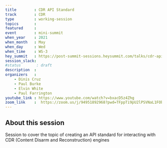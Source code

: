 ```yaml
---
title        : CDR API Standard
track        : CDR
type         : working-session
topics       :
featured     :
event        : mini-summit
when_year    : 2021
when_month   : May
when_day     : Wed
when_time    : WS-3
hey_summit   : https://post-summit-sessions.heysummit.com/talks/cdr-api-standard/
session_slack:
#status       : draft
description  :
organizers   :
    - Dinis Cruz
    - Paul Burke
    - Elvin White
    - Paul Farrington
youtube_link : https://www.youtube.com/watch?v=bxacD5z4Zhg
zoom_link    :  https://zoom.us/j/94951892968?pwd=TFppTi9pU2lPSVNaL1FObXE5TCttUT09
---
```


## About this session

Session to cover the topic of creating an API standard for interacting with CDR (Content Disarm and Reconstruction) engines
